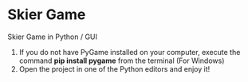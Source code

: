# Skier Game
 Skier Game in Python / GUI

1. If you do not have PyGame installed on your computer, execute the command **pip install pygame** from the terminal (For Windows)
2. Open the project in one of the Python editors and enjoy it!
